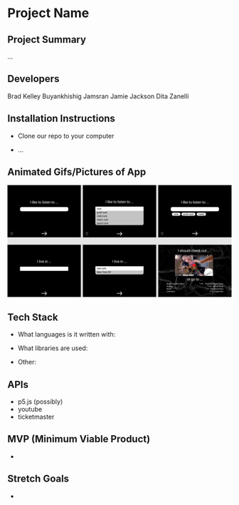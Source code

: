 # Project Name


## Project Summary

...

## Developers

Brad Kelley
Buyankhishig Jamsran 
Jamie Jackson
Dita Zanelli

## Installation Instructions

- Clone our repo to your computer

- ...


## Animated Gifs/Pictures of App

<img src="./assets/wireframe.png">

## Tech Stack

- What languages is it written with: 


- What libraries are used: 


- Other: 


## APIs

- p5.js (possibly)
- youtube
- ticketmaster


## MVP (Minimum Viable Product)

-


## Stretch Goals

-
